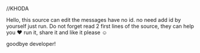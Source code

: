 //KHODA

Hello, this source can edit the messages have no id. no need add id by yourself just run.
Do not forget read 2 first lines of the source, they can help you ♥
run it, share it and like it please ☺

goodbye developer!
